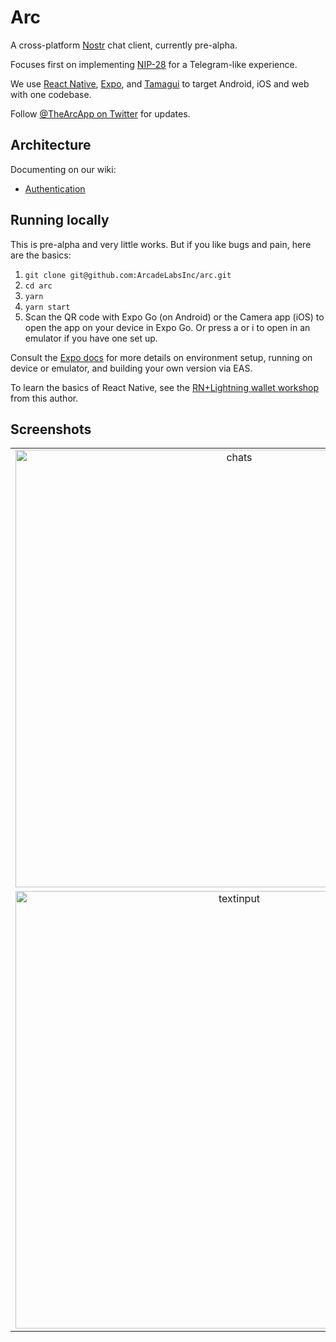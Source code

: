 # Arc

A cross-platform [Nostr](https://github.com/nostr-protocol/nostr) chat client, currently pre-alpha.

Focuses first on implementing [NIP-28](https://github.com/nostr-protocol/nips/blob/master/28.md) for a Telegram-like experience.

We use [React Native](https://reactnative.dev/), [Expo](https://expo.dev/), and [Tamagui](https://tamagui.dev/) to target Android, iOS and web with one codebase.

Follow [@TheArcApp on Twitter](https://twitter.com/TheArcApp) for updates.

## Architecture

Documenting on our wiki:

- [Authentication](https://github.com/ArcadeLabsInc/arc/wiki/Authentication)

## Running locally

This is pre-alpha and very little works. But if you like bugs and pain, here are the basics:

1. `git clone git@github.com:ArcadeLabsInc/arc.git`
2. `cd arc`
3. `yarn`
4. `yarn start`
5. Scan the QR code with Expo Go (on Android) or the Camera app (iOS) to open the app on your device in Expo Go. Or press a or i to open in an emulator if you have one set up.

Consult the [Expo docs](https://docs.expo.dev/) for more details on environment setup, running on device or emulator, and building your own version via EAS.

To learn the basics of React Native, see the [RN+Lightning wallet workshop](https://arcadelabs.co/articles/intro-to-react-native) from this author.

## Screenshots

|                                                                                                                                               |                                                                                                                                                   |                                                                                                                                                   |
| :-------------------------------------------------------------------------------------------------------------------------------------------: | :-----------------------------------------------------------------------------------------------------------------------------------------------: | :-----------------------------------------------------------------------------------------------------------------------------------------------: |
|   <img width="700" alt="chats" src="https://user-images.githubusercontent.com/14167547/209855695-e8597eb9-7850-4904-9e92-1d9f42424a4a.png">   | <img width="700" alt="nostrchannel2" src="https://user-images.githubusercontent.com/14167547/209855373-369cd926-6f92-468f-b2cd-ae9652529a91.png"> | <img width="700" alt="nostrchannel1" src="https://user-images.githubusercontent.com/14167547/209855320-bcdc2faa-9468-4ccb-958f-b9363deac610.png"> |
| <img width="700" alt="textinput" src="https://user-images.githubusercontent.com/14167547/209863990-54c869d7-9f2a-4db2-87fc-adc1f9156546.png"> |   <img width="700" alt="hellobig" src="https://user-images.githubusercontent.com/14167547/209897480-1265d097-aff5-490e-aaab-289be2c1999c.png">    |    <img width="700" alt="device" src="https://user-images.githubusercontent.com/14167547/210024319-9af65899-9ec8-4b2c-add0-f4f6fbafb16c.png">     |
